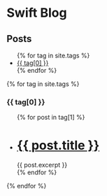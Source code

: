 # Swift Blog

## Posts

<ul>
  {% for tag in site.tags %}
    <li>
      <a href="#{{ tag[0] | downcase }}">{{ tag[0] }}</a>
    </li>
  {% endfor %}
</ul>

{% for tag in site.tags %}
  <h3 id="{{ tag[0] | downcase }}">{{ tag[0] }}</h3>
  <ul>
    {% for post in tag[1] %}
      <li>
        <h1>
          <a href="{{ post.url | relative_url }}">{{ post.title }}</a>
        </h1>
        {{ post.excerpt }}
      </li>
    {% endfor %}
  </ul>
{% endfor %}
